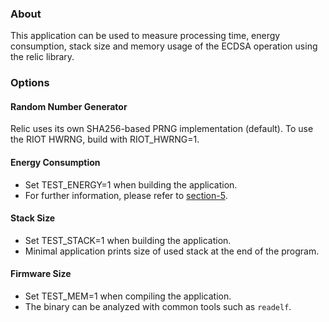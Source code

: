 ### About

This application can be used to measure processing time, energy consumption, stack size and memory usage of the ECDSA operation using the relic library.

### Options
#### Random Number Generator
Relic uses its own SHA256-based PRNG implementation (default).
To use the RIOT HWRNG, build with RIOT_HWRNG=1.

#### Energy Consumption
- Set TEST_ENERGY=1 when building the application.
- For further information, please refer to [section-5](../../section-5/README.md).

#### Stack Size
- Set TEST_STACK=1 when building the application.
- Minimal application prints size of used stack at the end of the program.

#### Firmware Size
- Set TEST_MEM=1 when compiling the application.
- The binary can be analyzed with common tools such as `readelf`.